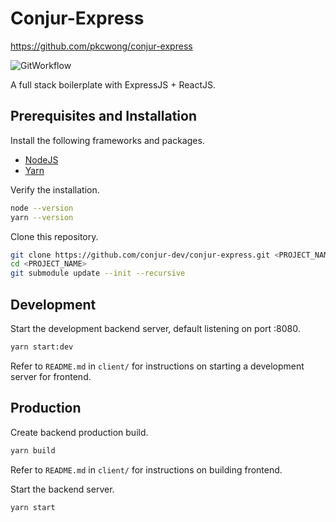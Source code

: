 # Conjur-Express

https://github.com/pkcwong/conjur-express

![GitWorkflow](https://github.com/conjur-dev/conjur-express/workflows/master/badge.svg)

A full stack boilerplate with ExpressJS + ReactJS.

## Prerequisites and Installation

Install the following frameworks and packages.

- [NodeJS](https://nodejs.org/en/)
- [Yarn](https://yarnpkg.com/)

Verify the installation.

```bash
node --version
yarn --version
```

Clone this repository.

```bash
git clone https://github.com/conjur-dev/conjur-express.git <PROJECT_NAME>
cd <PROJECT_NAME>
git submodule update --init --recursive
```

## Development

Start the development backend server, default listening on port :8080.

```bash
yarn start:dev
```

Refer to `README.md` in `client/` for instructions on starting a development server for frontend.

## Production

Create backend production build.

```bash
yarn build
```

Refer to `README.md` in `client/` for instructions on building frontend.

Start the backend server.

```bash
yarn start
```
